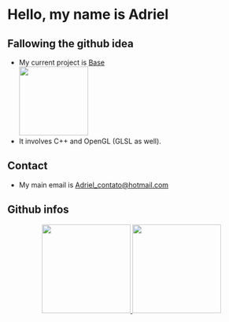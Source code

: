 <h1 class="code-line" data-line-start=0 data-line-end=1 ><a id="Hello_my_name_is_Adriel_0"></a>Hello, my name is Adriel</h1>
<h2 class="code-line" data-line-start=2 data-line-end=3 ><a id="Following_the_github_idea_2"></a>Fallowing the github idea</h2>
<ul>
<li class="has-line-data" data-line-start="4" data-line-end="5">My current project is <a href="https://github.com/AdrielMarchena/Base">Base</a> </br>
 <a href="https://github.com/AdrielMarchena/Base"> <img height="140rem" src="https://github-readme-stats.vercel.app/api/pin/?username=adrielmarchena&repo=Base&show_icons=true&theme=cobalt&include_all_commits=true&count_private=true"/></a>
 </li>
<li class="has-line-data" data-line-start="5" data-line-end="6">It involves C++ and OpenGL (GLSL as well).</li>
</ul>
<h2 class="code-line" data-line-start=8 data-line-end=9 ><a id="Contact_8"></a>Contact</h2>
<ul>
<li class="has-line-data" data-line-start="10" data-line-end="12">My main email is <a href="mailto:Adriel_contato@hotmail.com">Adriel_contato@hotmail.com</a></li>
</ul>
<h2 class="code-line" data-line-start=12 data-line-end=13 ><a id="Some_Github_infos_12"></a>Github infos</h2>

<div align="center">
  <a href="https://github.com/AdrielMarchena">
    
  <img height="180rem" src="https://github-readme-stats.vercel.app/api?username=adrielmarchena&show_icons=true&theme=cobalt&include_all_commits=true&count_private=true"/>
  <img height="180rem" src="https://github-readme-stats.vercel.app/api/top-langs/?username=adrielmarchena&layout=compact&langs_count=7&theme=cobalt"/>
</div>
